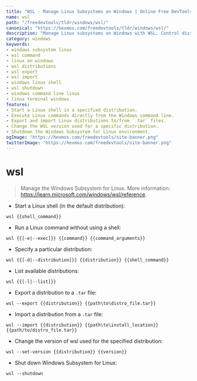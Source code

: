 ```yaml
---
title: "WSL - Manage Linux Subsystems on Windows | Online Free DevTools by Hexmos"
name: wsl
path: "/freedevtools/tldr/windows/wsl/"
canonical: "https://hexmos.com/freedevtools/tldr/windows/wsl/"
description: "Manage Linux subsystems on Windows with WSL. Control distributions, execute commands, and interact with Linux environments. Free online tool, no registration required."
category: windows
keywords:
- windows subsystem linux
- wsl command
- linux on windows
- wsl distributions
- wsl export
- wsl import
- windows linux shell
- wsl shutdown
- windows command line linux
- linux terminal windows
features:
- Start a Linux shell in a specified distribution.
- Execute Linux commands directly from the Windows command line.
- Export and import Linux distributions to/from `.tar` files.
- Change the WSL version used for a specific distribution.
- Shutdown the Windows Subsystem for Linux environment.
ogImage: "https://hexmos.com/freedevtools/site-banner.png"
twitterImage: "https://hexmos.com/freedevtools/site-banner.png"
---
```


# wsl

> Manage the Windows Subsystem for Linux.
> More information: <https://learn.microsoft.com/windows/wsl/reference>.

- Start a Linux shell (in the default distribution):

`wsl {{shell_command}}`

- Run a Linux command without using a shell:

`wsl {{[-e|--exec]}} {{command}} {{command_arguments}}`

- Specify a particular distribution:

`wsl {{[-d|--distribution]}} {{distribution}} {{shell_command}}`

- List available distributions:

`wsl {{[-l|--list]}}`

- Export a distribution to a `.tar` file:

`wsl --export {{distribution}} {{path\to\distro_file.tar}}`

- Import a distribution from a `.tar` file:

`wsl --import {{distribution}} {{path\to\install_location}} {{path/to/distro_file.tar}}`

- Change the version of wsl used for the specified distribution:

`wsl --set-version {{distribution}} {{version}}`

- Shut down Windows Subsystem for Linux:

`wsl --shutdown`
